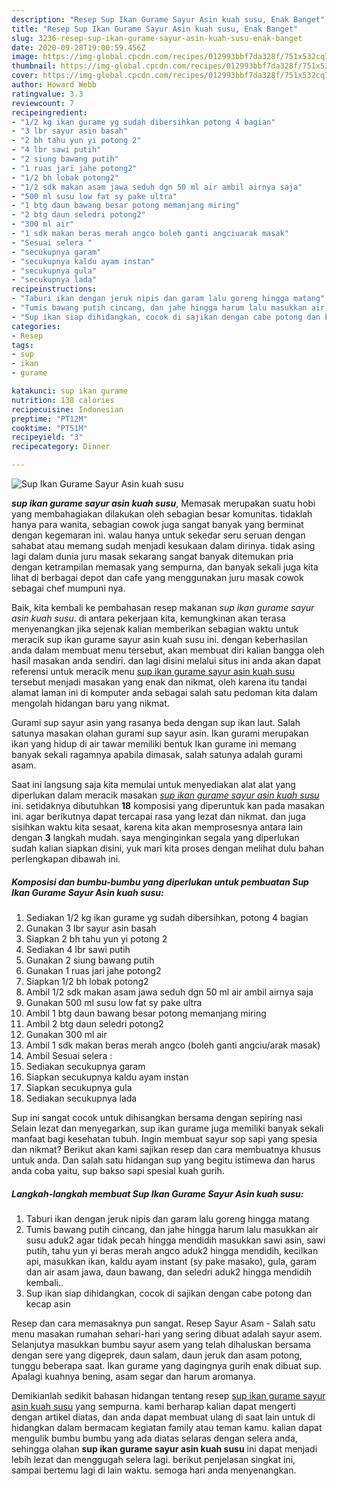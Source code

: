 ```yaml
---
description: "Resep Sup Ikan Gurame Sayur Asin kuah susu, Enak Banget"
title: "Resep Sup Ikan Gurame Sayur Asin kuah susu, Enak Banget"
slug: 3236-resep-sup-ikan-gurame-sayur-asin-kuah-susu-enak-banget
date: 2020-09-28T19:00:59.456Z
image: https://img-global.cpcdn.com/recipes/012993bbf7da328f/751x532cq70/sup-ikan-gurame-sayur-asin-kuah-susu-foto-resep-utama.jpg
thumbnail: https://img-global.cpcdn.com/recipes/012993bbf7da328f/751x532cq70/sup-ikan-gurame-sayur-asin-kuah-susu-foto-resep-utama.jpg
cover: https://img-global.cpcdn.com/recipes/012993bbf7da328f/751x532cq70/sup-ikan-gurame-sayur-asin-kuah-susu-foto-resep-utama.jpg
author: Howard Webb
ratingvalue: 3.3
reviewcount: 7
recipeingredient:
- "1/2 kg ikan gurame yg sudah dibersihkan potong 4 bagian"
- "3 lbr sayur asin basah"
- "2 bh tahu yun yi potong 2"
- "4 lbr sawi putih"
- "2 siung bawang putih"
- "1 ruas jari jahe potong2"
- "1/2 bh lobak potong2"
- "1/2 sdk makan asam jawa seduh dgn 50 ml air ambil airnya saja"
- "500 ml susu low fat sy pake ultra"
- "1 btg daun bawang besar potong memanjang miring"
- "2 btg daun seledri potong2"
- "300 ml air"
- "1 sdk makan beras merah angco boleh ganti angciuarak masak"
- "Sesuai selera "
- "secukupnya garam"
- "secukupnya kaldu ayam instan"
- "secukupnya gula"
- "secukupnya lada"
recipeinstructions:
- "Taburi ikan dengan jeruk nipis dan garam lalu goreng hingga matang"
- "Tumis bawang putih cincang, dan jahe hingga harum lalu masukkan air susu aduk2 agar tidak pecah hingga mendidih masukkan sawi asin, sawi putih, tahu yun yi beras merah angco aduk2 hingga mendidih, kecilkan api, masukkan ikan, kaldu ayam instant (sy pake masako), gula, garam dan air asam jawa, daun bawang, dan seledri aduk2 hingga mendidih kembali.."
- "Sup ikan siap dihidangkan, cocok di sajikan dengan cabe potong dan kecap asin"
categories:
- Resep
tags:
- sup
- ikan
- gurame

katakunci: sup ikan gurame 
nutrition: 138 calories
recipecuisine: Indonesian
preptime: "PT12M"
cooktime: "PT51M"
recipeyield: "3"
recipecategory: Dinner

---
```



![Sup Ikan Gurame Sayur Asin kuah susu](https://img-global.cpcdn.com/recipes/012993bbf7da328f/751x532cq70/sup-ikan-gurame-sayur-asin-kuah-susu-foto-resep-utama.jpg)

<b><i>sup ikan gurame sayur asin kuah susu</i></b>, Memasak merupakan suatu hobi yang membahagiakan dilakukan oleh sebagian besar komunitas. tidaklah hanya para wanita, sebagian cowok juga sangat banyak yang berminat dengan kegemaran ini. walau hanya untuk sekedar seru seruan dengan sahabat atau memang sudah menjadi kesukaan dalam dirinya. tidak asing lagi dalam dunia juru masak sekarang sangat banyak ditemukan pria dengan ketrampilan memasak yang sempurna, dan banyak sekali juga kita lihat di berbagai depot dan cafe yang menggunakan juru masak cowok sebagai chef mumpuni nya.

Baik, kita kembali ke pembahasan resep makanan <i>sup ikan gurame sayur asin kuah susu</i>. di antara pekerjaan kita, kemungkinan akan terasa menyenangkan jika sejenak kalian memberikan sebagian waktu untuk meracik sup ikan gurame sayur asin kuah susu ini. dengan keberhasilan anda dalam membuat menu tersebut, akan membuat diri kalian bangga oleh hasil masakan anda sendiri. dan lagi disini melalui situs ini anda akan dapat referensi untuk meracik menu <u>sup ikan gurame sayur asin kuah susu</u> tersebut menjadi masakan yang enak dan nikmat, oleh karena itu tandai alamat laman ini di komputer anda sebagai salah satu pedoman kita dalam mengolah hidangan baru yang nikmat.

Gurami sup sayur asin yang rasanya beda dengan sup ikan laut. Salah satunya masakan olahan gurami sup sayur asin. Ikan gurami merupakan ikan yang hidup di air tawar memiliki bentuk Ikan gurame ini memang banyak sekali ragamnya apabila dimasak, salah satunya adalah gurami asam.


Saat ini langsung saja kita memulai untuk menyediakan alat alat yang diperlukan dalam meracik masakan <u><i>sup ikan gurame sayur asin kuah susu</i></u> ini. setidaknya dibutuhkan <b>18</b> komposisi yang diperuntuk kan pada masakan ini. agar berikutnya dapat tercapai rasa yang lezat dan nikmat. dan juga sisihkan waktu kita sesaat, karena kita akan memprosesnya antara lain dengan <b>3</b> langkah mudah. saya menginginkan segala yang diperlukan sudah kalian siapkan disini, yuk mari kita proses dengan melihat dulu bahan perlengkapan dibawah ini.

<!--inarticleads1-->

##### Komposisi dan bumbu-bumbu yang diperlukan untuk pembuatan Sup Ikan Gurame Sayur Asin kuah susu:

1. Sediakan 1/2 kg ikan gurame yg sudah dibersihkan, potong 4 bagian
1. Gunakan 3 lbr sayur asin basah
1. Siapkan 2 bh tahu yun yi potong 2
1. Sediakan 4 lbr sawi putih
1. Gunakan 2 siung bawang putih
1. Gunakan 1 ruas jari jahe potong2
1. Siapkan 1/2 bh lobak potong2
1. Ambil 1/2 sdk makan asam jawa seduh dgn 50 ml air ambil airnya saja
1. Gunakan 500 ml susu low fat sy pake ultra
1. Ambil 1 btg daun bawang besar potong memanjang miring
1. Ambil 2 btg daun seledri potong2
1. Gunakan 300 ml air
1. Ambil 1 sdk makan beras merah angco (boleh ganti angciu/arak masak)
1. Ambil Sesuai selera :
1. Sediakan secukupnya garam
1. Siapkan secukupnya kaldu ayam instan
1. Siapkan secukupnya gula
1. Sediakan secukupnya lada


Sup ini sangat cocok untuk dihisangkan bersama dengan sepiring nasi Selain lezat dan menyegarkan, sup ikan gurame juga memiliki banyak sekali manfaat bagi kesehatan tubuh. Ingin membuat sayur sop sapi yang spesia dan nikmat? Berikut akan kami sajikan resep dan cara membuatnya khusus untuk anda. Dan salah satu hidangan sup yang begitu istimewa dan harus anda coba yaitu, sup bakso sapi spesial kuah gurih. 

<!--inarticleads2-->

##### Langkah-langkah membuat Sup Ikan Gurame Sayur Asin kuah susu:

1. Taburi ikan dengan jeruk nipis dan garam lalu goreng hingga matang
1. Tumis bawang putih cincang, dan jahe hingga harum lalu masukkan air susu aduk2 agar tidak pecah hingga mendidih masukkan sawi asin, sawi putih, tahu yun yi beras merah angco aduk2 hingga mendidih, kecilkan api, masukkan ikan, kaldu ayam instant (sy pake masako), gula, garam dan air asam jawa, daun bawang, dan seledri aduk2 hingga mendidih kembali..
1. Sup ikan siap dihidangkan, cocok di sajikan dengan cabe potong dan kecap asin


Resep dan cara memasaknya pun sangat. Resep Sayur Asam - Salah satu menu masakan rumahan sehari-hari yang sering dibuat adalah sayur asem. Selanjutya masukkan bumbu sayur asem yang telah dihaluskan bersama dengan sere yang digeprek, daun salam, daun jeruk dan asam potong, tunggu beberapa saat. Ikan gurame yang dagingnya gurih enak dibuat sup. Apalagi kuahnya bening, asam segar dan harum aromanya. 

Demikianlah sedikit bahasan hidangan tentang resep <u>sup ikan gurame sayur asin kuah susu</u> yang sempurna. kami berharap kalian dapat mengerti dengan artikel diatas, dan anda dapat membuat ulang di saat lain untuk di hidangkan dalam bermacam kegiatan family atau teman kamu. kalian dapat mengulik bumbu bumbu yang ada diatas selaras dengan selera anda, sehingga olahan <b>sup ikan gurame sayur asin kuah susu</b> ini dapat menjadi lebih lezat dan menggugah selera lagi. berikut penjelasan singkat ini, sampai bertemu lagi di lain waktu. semoga hari anda menyenangkan.
